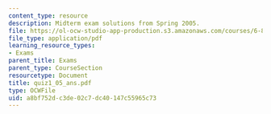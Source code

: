 ```yaml
---
content_type: resource
description: Midterm exam solutions from Spring 2005.
file: https://ol-ocw-studio-app-production.s3.amazonaws.com/courses/6-824-distributed-computer-systems-engineering-spring-2006/a8bf752dc3de02c7dc40147c55965c73_quiz1_05_ans.pdf
file_type: application/pdf
learning_resource_types:
- Exams
parent_title: Exams
parent_type: CourseSection
resourcetype: Document
title: quiz1_05_ans.pdf
type: OCWFile
uid: a8bf752d-c3de-02c7-dc40-147c55965c73
---
```

